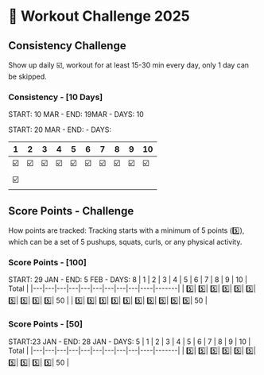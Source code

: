 # 💪 Workout Challenge 2025

## Consistency Challenge
Show up daily ☑️, workout for at least 15-30 min every day, only 1 day can be skipped.

### Consistency - [10 Days]
START: 10 MAR - END: 19MAR - DAYS: 10

START: 20 MAR - END: - DAYS:

| 1 | 2 | 3 | 4 | 5 | 6 | 7 | 8 | 9 | 10 |
|---|---|---|---|---|---|---|---|---|----|
| ☑️| ☑️| ☑️| ☑️| ☑️| ☑️| ☑️| ☑️| ☑️| ☑️|
| ☑️|

## Score Points - Challenge
How points are tracked: Tracking starts with a minimum of 5 points (5️⃣), which can be a set of 5 pushups, squats, curls, or any physical activity.

### Score Points - [100]
START: 29 JAN - END: 5 FEB - DAYS: 8
| 1 | 2 | 3 | 4 | 5 | 6 | 7 | 8 | 9 | 10 | Total |
|---|---|---|---|---|---|---|---|---|----|-------|
| 5️⃣| 5️⃣| 5️⃣| 5️⃣| 5️⃣| 5️⃣| 5️⃣| 5️⃣| 5️⃣| 5️⃣| 50 |
| 5️⃣| 5️⃣| 5️⃣| 5️⃣| 5️⃣| 5️⃣| 5️⃣| 5️⃣| 5️⃣| 5️⃣| 50 |

### Score Points - [50]
START:23 JAN - END: 28 JAN - DAYS: 5
| 1 | 2 | 3 | 4 | 5 | 6 | 7 | 8 | 9 | 10 | Total |
|---|---|---|---|---|---|---|---|---|----|-------|
| 5️⃣| 5️⃣| 5️⃣| 5️⃣| 5️⃣| 5️⃣| 5️⃣| 5️⃣| 5️⃣| 5️⃣| 50 |
